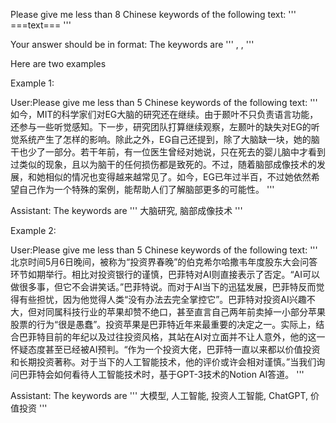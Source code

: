 Please give me less than 8 Chinese keywords of the following text:
'''
===text===
'''

Your answer should be in format:
The keywords are
'''
<keyword>, <keyword>, <keyword>
'''

Here are two examples

Example 1:

User:Please give me less than 5 Chinese keywords of the following text:
'''
如今，MIT的科学家们对EG大脑的研究还在继续。由于颞叶不只负责语言功能，还参与一些听觉感知。下一步，研究团队打算继续观察，左颞叶的缺失对EG的听觉系统产生了怎样的影响。除此之外，EG自己还提到，除了大脑缺一块，她的脑干也少了一部分。若干年前，有一位医生曾经对她说，只在死去的婴儿脑中才看到过类似的现象，且以为脑干的任何损伤都是致死的。不过，随着脑部成像技术的发展，和她相似的情况也变得越来越常见了。如今，EG已年过半百，不过她依然希望自己作为一个特殊的案例，能帮助人们了解脑部更多的可能性。
'''

Assistant: The keywords are
'''
大脑研究, 脑部成像技术
'''

Example 2:

User:Please give me less than 5 Chinese keywords of the following text:
'''
北京时间5月6日晚间，被称为“投资界春晚”的伯克希尔哈撒韦年度股东大会问答环节如期举行。相比对投资银行的谨慎，巴菲特对AI则直接表示了否定。“AI可以做很多事，但它不会讲笑话。”巴菲特说。而对于AI当下的迅猛发展，巴菲特反而觉得有些担忧，因为他觉得人类“没有办法去完全掌控它”。巴菲特对投资AI兴趣不大，但对同属科技行业的苹果却赞不绝口，甚至直言自己两年前卖掉一小部分苹果股票的行为“很是愚蠢”。投资苹果是巴菲特近年来最重要的决定之一。实际上，结合巴菲特目前的年纪以及过往投资风格，其站在AI对立面并不让人意外，他的这一怀疑态度甚至已经被AI预判。“作为一个投资大佬，巴菲特一直以来都以价值投资和长期投资著称。对于当下的人工智能技术，他的评价或许会相对谨慎。”当我们询问巴菲特会如何看待人工智能技术时，基于GPT-3技术的Notion AI答道。
'''

Assistant: The keywords are
'''
大模型, 人工智能, 投资人工智能, ChatGPT, 价值投资
'''